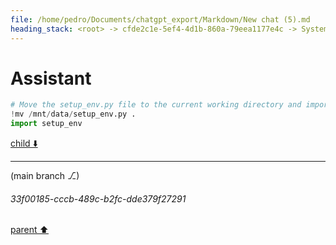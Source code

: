 ```yaml
---
file: /home/pedro/Documents/chatgpt_export/Markdown/New chat (5).md
heading_stack: <root> -> cfde2c1e-5ef4-4d1b-860a-79eea1177e4c -> System -> 7bf09fc0-b0e6-46fb-83dd-18ce956d9e51 -> System -> aaa22d9a-fd60-4831-b4ef-f4f6f2ebc7c4 -> User -> b2537413-77ff-49d7-88a1-3cd59087b8d4 -> Assistant
---
```

# Assistant

```python
# Move the setup_env.py file to the current working directory and import it.
!mv /mnt/data/setup_env.py .
import setup_env
```

[child ⬇️](#33f00185-cccb-489c-b2fc-dde379f27291)

---

(main branch ⎇)
###### 33f00185-cccb-489c-b2fc-dde379f27291
[parent ⬆️](#b2537413-77ff-49d7-88a1-3cd59087b8d4)
